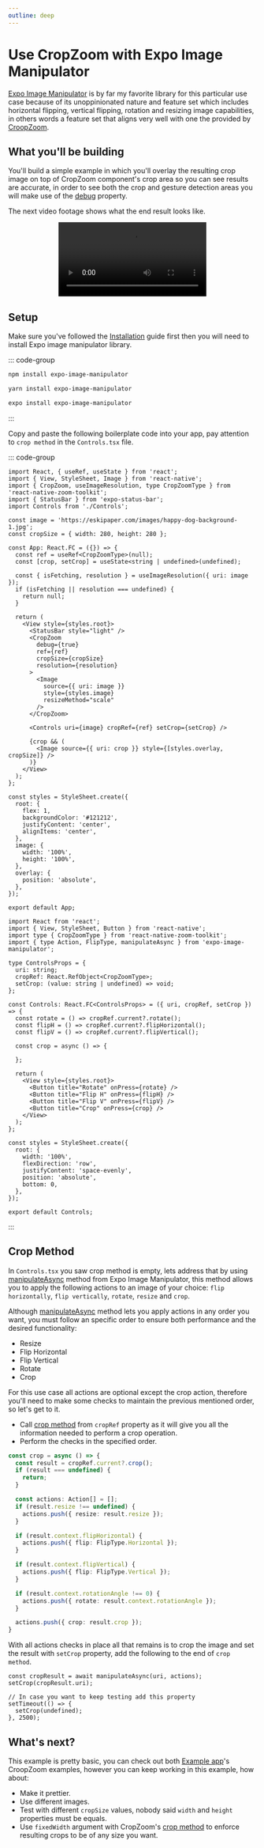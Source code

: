 ```yaml
---
outline: deep
---
```


# Use CropZoom with Expo Image Manipulator
[Expo Image Manipulator](#https://docs.expo.dev/versions/latest/sdk/imagemanipulator/) is by far my favorite library for this particular use case because of its unoppinionated nature and feature set which includes horizontal flipping, vertical flipping, rotation and resizing image capabilities, in others words a feature set that aligns very well with one the provided by [CroopZoom](/components/cropzoom#crop).

## What you'll be building
You'll build a simple example in which you'll overlay the resulting crop image on top of CropZoom component's crop area so you can see results are accurate, in order to see both the crop and gesture detection areas you will make use of the [debug](/components/cropzoom#debug) property.

The next video footage shows what the end result looks like.

<div style="width: 100%; display: flex; justify-content: center; align-items: center">
  <video src="../assets/guideexpo.mp4" controls />
</div>

## Setup
Make sure you've followed the [Installation](/installation) guide first then you will need to install Expo image manipulator library.

::: code-group

```sh [npm]
npm install expo-image-manipulator
```

```sh [yarn]
yarn install expo-image-manipulator
```

```sh [expo]
expo install expo-image-manipulator
```

:::

Copy and paste the following boilerplate code into your app, pay attention to `crop method` in the `Controls.tsx` file.

::: code-group

```tsx:line-numbers=1 [App.tsx]
import React, { useRef, useState } from 'react';
import { View, StyleSheet, Image } from 'react-native';
import { CropZoom, useImageResolution, type CropZoomType } from 'react-native-zoom-toolkit';
import { StatusBar } from 'expo-status-bar';
import Controls from './Controls';

const image = 'https://eskipaper.com/images/happy-dog-background-1.jpg';
const cropSize = { width: 280, height: 280 };

const App: React.FC = ({}) => {
  const ref = useRef<CropZoomType>(null);
  const [crop, setCrop] = useState<string | undefined>(undefined);

  const { isFetching, resolution } = useImageResolution({ uri: image });
  if (isFetching || resolution === undefined) {
    return null;
  }

  return (
    <View style={styles.root}>
      <StatusBar style="light" />
      <CropZoom
        debug={true}
        ref={ref}
        cropSize={cropSize}
        resolution={resolution}
      >
        <Image
          source={{ uri: image }}
          style={styles.image}
          resizeMethod="scale"
        />
      </CropZoom>

      <Controls uri={image} cropRef={ref} setCrop={setCrop} />

      {crop && (
        <Image source={{ uri: crop }} style={[styles.overlay, cropSize]} />
      )}
    </View>
  );
};

const styles = StyleSheet.create({
  root: {
    flex: 1,
    backgroundColor: '#121212',
    justifyContent: 'center',
    alignItems: 'center',
  },
  image: {
    width: '100%',
    height: '100%',
  },
  overlay: {
    position: 'absolute',
  },
});

export default App;
```

```tsx{17-19} [Controls.tsx]
import React from 'react';
import { View, StyleSheet, Button } from 'react-native';
import type { CropZoomType } from 'react-native-zoom-toolkit';
import { type Action, FlipType, manipulateAsync } from 'expo-image-manipulator';

type ControlsProps = {
  uri: string;
  cropRef: React.RefObject<CropZoomType>;
  setCrop: (value: string | undefined) => void;
};

const Controls: React.FC<ControlsProps> = ({ uri, cropRef, setCrop }) => {
  const rotate = () => cropRef.current?.rotate();
  const flipH = () => cropRef.current?.flipHorizontal();
  const flipV = () => cropRef.current?.flipVertical();

  const crop = async () => {

  };

  return (
    <View style={styles.root}>
      <Button title="Rotate" onPress={rotate} />
      <Button title="Flip H" onPress={flipH} />
      <Button title="Flip V" onPress={flipV} />
      <Button title="Crop" onPress={crop} />
    </View>
  );
};

const styles = StyleSheet.create({
  root: {
    width: '100%',
    flexDirection: 'row',
    justifyContent: 'space-evenly',
    position: 'absolute',
    bottom: 0,
  },
});

export default Controls;
```

:::

## Crop Method
In `Controls.tsx` you saw crop method is empty, lets address that by using [manipulateAsync](https://docs.expo.dev/versions/latest/sdk/imagemanipulator/#imagemanipulatormanipulateasyncuri-actions-saveoptions) method from Expo Image Manipulator, this method allows you to apply the following actions to an image of your choice: `flip horizontally`, `flip vertically`, `rotate`, `resize` and `crop`.

Although [manipulateAsync](https://docs.expo.dev/versions/latest/sdk/imagemanipulator/#imagemanipulatormanipulateasyncuri-actions-saveoptions) method lets you apply actions in any order you want, you must follow an specific order to ensure both performance and the desired functionality:
- Resize
- Flip Horizontal
- Flip Vertical
- Rotate
- Crop

For this use case all actions are optional except the crop action, therefore you'll need to make some checks to maintain the previous mentioned order, so let's get to it.

- Call [crop method](/components/cropzoom#crop) from `cropRef` property as it will give you all the information needed to perform a crop operation.
- Perform the checks in the specified order.

```typescript
const crop = async () => {
  const result = cropRef.current?.crop();
  if (result === undefined) {
    return;
  }

  const actions: Action[] = [];
  if (result.resize !== undefined) {
    actions.push({ resize: result.resize });
  }

  if (result.context.flipHorizontal) {
    actions.push({ flip: FlipType.Horizontal });
  }

  if (result.context.flipVertical) {
    actions.push({ flip: FlipType.Vertical });
  }

  if (result.context.rotationAngle !== 0) {
    actions.push({ rotate: result.context.rotationAngle });
  }

  actions.push({ crop: result.crop });
}
```

With all actions checks in place all that remains is to crop the image and set the result with `setCrop` property, add the following to the end of `crop method`.

```typescript:line-numbers=25
const cropResult = await manipulateAsync(uri, actions);
setCrop(cropResult.uri);

// In case you want to keep testing add this property
setTimeout(() => {
  setCrop(undefined);
}, 2500);
```

## What's next?
This example is pretty basic, you can check out both [Example app](https://github.com/Glazzes/react-native-zoomable/tree/main/example)'s CroopZoom examples, however you can keep working in this example, how about:

- Make it prettier.
- Use different images.
- Test with different `cropSize` values, nobody said `width` and `height` properties must be equals.
- Use `fixedWidth` argument with CropZoom's [crop method](/components/cropzoom#crop) to enforce resulting crops to be of any size you want.
